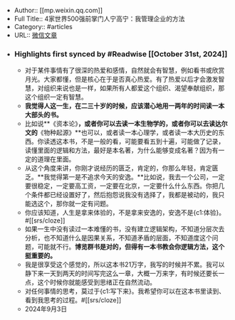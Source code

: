 - Author:: [[mp.weixin.qq.com]]
- Full Title:: 4家世界500强前掌门人宁高宁：我管理企业的方法
- Category:: #articles
- URL:: [微信文章](https://mp.weixin.qq.com/s?__biz=MzA5NzIxMDUyNg==&mid=2650123760&idx=1&sn=c6e61748fe21f50672793b5caaa170cc&chksm=890720fa0c79d4e0968b351309bc94dfc7dce8afc1e0a2b80824eb8281060d66b2fd20ba7ade)
- ### Highlights first synced by #Readwise [[October 31st, 2024]]
    - 对于某件事情有了很深的热爱和感情，自然就会有智慧，例如看书或欣赏月光。大家都懂，但是核心在于是否真心热爱。有了热爱以后才会激发智慧，对组织来说也是一样，如果所有人都爱这个组织、渴望奉献组织，那这个组织一定有智慧。
    - **我觉得人这一生，在二三十岁的时候，应该潜心地用一两年的时间读一本大部头的书。**
    - 比如说**《资本论》**，或者你可以去读一本生物学的，或者你可以去读达尔文的**《物种起源》**也可以，或者读一本心理学，或者读一本大历史的东西。你读透这本书，不是一般的看，可能要看五到十遍，可能做了记录，读懂里面的逻辑和方法，最好是本名著，为什么能够变成名著？因为有一定的道理在里面。
    - 从这个角度来讲，你刚才说经历的匮乏，肯定的，你那么年轻，肯定匮乏。**我觉得第一是不追求今天的安逸。**比如说，我去一个公司，一定要很稳定，一定要高工资，一定要在北京，一定要什么什么东西。你把几个条件都已经设置好了，然后抱怨说我没有选择了，我都是被动的，我只能选这个，那你就一定有问题。
    - 你应该知道，人生是拿来体验的，不是拿来安逸的，安逸不是{c1:体验}。#[[srs/cloze]]
    - 如果一生中没有读过一本难懂的书，没有建立逻辑架构，不知道分层次去分析，也不知道什么是因果关系，不知道矛盾的层面，不知道度这个问题，可能就不行。**博览群书是对的，但得有一本书教会你逻辑方法，这个挺重要的。**
    - 我是很享受这个感觉的，所以这本书21万字，我写的时候并不累。我可以静下来一天到两天的时间写完这么一章，大概一万来字，有时候还要长一点，这个时候你就能感受到思绪正在自然流动。
    - 对任何事情的思考，莫过于{c1:写下来}。我希望你可以在这本书里读到、看到我思考的过程。#[[srs/cloze]]
    - 2024年9月3日
